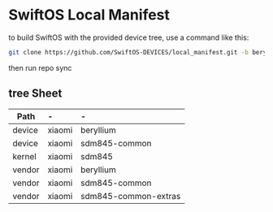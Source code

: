 # SwiftOS Local Manifest
to build SwiftOS with the provided device tree, use a command like this:

```bash
git clone https://github.com/SwiftOS-DEVICES/local_manifest.git -b beryllium .repo/local_manifests
```
then run repo sync

tree Sheet
----------

Path       | -                         | -
--------   |:------------------------- |:-------
device     | xiaomi                    | beryllium
device     | xiaomi                    | sdm845-common
kernel     | xiaomi                    | sdm845
vendor     | xiaomi                    | beryllium
vendor     | xiaomi                    | sdm845-common
vendor     | xiaomi                    | sdm845-common-extras
